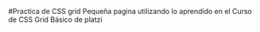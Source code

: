 #Practica de CSS grid
Pequeña pagina utilizando lo aprendido en el Curso de CSS Grid Básico de platzi
